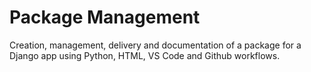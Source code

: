 # Package Management

Creation, management, delivery and documentation of a package for a Django app using Python, HTML, VS Code and Github workflows.
